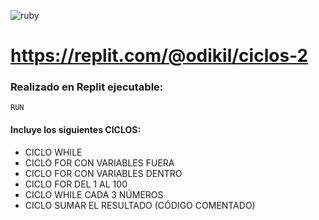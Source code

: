 ![ruby](https://github.com/pedro-donoso/ciclos/assets/68760595/e60d1705-507d-4069-af3a-63d64261cc31)

# https://replit.com/@odikil/ciclos-2

### Realizado en Replit ejecutable:
```RUN```

#### Incluye los siguientes CICLOS:

- CICLO WHILE
- CICLO FOR CON VARIABLES FUERA
- CICLO FOR CON VARIABLES DENTRO
- CICLO FOR DEL 1 AL 100
- CICLO WHILE CADA 3 NÚMEROS
- CICLO SUMAR EL RESULTADO (CÓDIGO COMENTADO)
